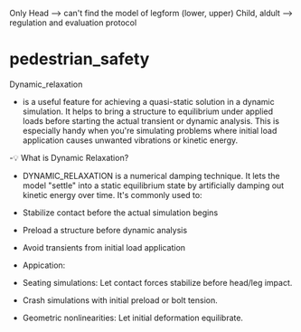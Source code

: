 Only Head --> can't find the model of legform (lower, upper) 
Child, aldult --> regulation and evaluation protocol

# pedestrian_safety
Dynamic_relaxation

- is a useful feature for achieving a quasi-static solution in a dynamic simulation. It helps to bring a structure to equilibrium under applied loads before starting the actual transient or dynamic analysis. This is especially handy when you're simulating problems where initial load application causes unwanted vibrations or kinetic energy.

-💡 What is Dynamic Relaxation?
- DYNAMIC_RELAXATION is a numerical damping technique. It lets the model "settle" into a static equilibrium state by artificially damping out kinetic energy over time. It's commonly used to:

- Stabilize contact before the actual simulation begins

- Preload a structure before dynamic analysis

- Avoid transients from initial load application
- Appication:

- Seating simulations: Let contact forces stabilize before head/leg impact.

- Crash simulations with initial preload or bolt tension.

- Geometric nonlinearities: Let initial deformation equilibrate.
